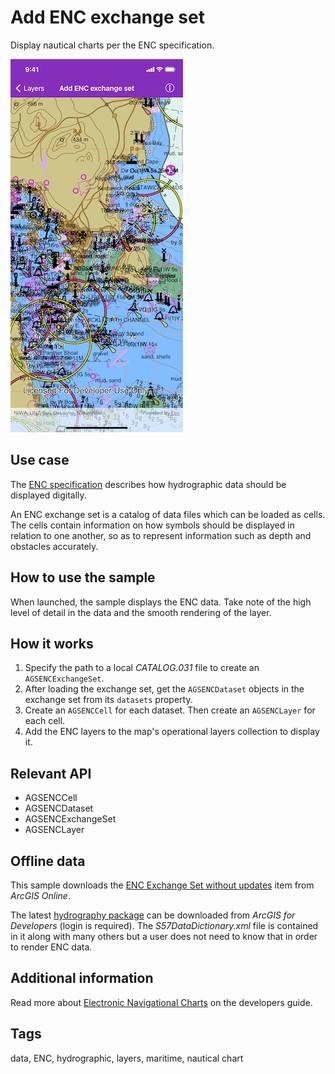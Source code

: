 # Add ENC exchange set

Display nautical charts per the ENC specification.

![Add ENC exchange set](add-enc-exchange-set.png)

## Use case

The [ENC specification](https://docs.iho.int/iho_pubs/standard/S-57Ed3.1/20ApB1.pdf) describes how hydrographic data should be displayed digitally.

An ENC exchange set is a catalog of data files which can be loaded as cells. The cells contain information on how symbols should be displayed in relation to one another, so as to represent information such as depth and obstacles accurately.

## How to use the sample

When launched, the sample displays the ENC data. Take note of the high level of detail in the data and the smooth rendering of the layer.

## How it works

1. Specify the path to a local *CATALOG.031* file to create an `AGSENCExchangeSet`.
2. After loading the exchange set, get the `AGSENCDataset` objects in the exchange set from its `datasets` property.
3. Create an `AGSENCCell` for each dataset. Then create an `AGSENCLayer` for each cell.
4. Add the ENC layers to the map's operational layers collection to display it.

## Relevant API

* AGSENCCell
* AGSENCDataset
* AGSENCExchangeSet
* AGSENCLayer

## Offline data

This sample downloads the [ENC Exchange Set without updates](https://www.arcgis.com/home/item.html?id=9d2987a825c646468b3ce7512fb76e2d) item from *ArcGIS Online*.

The latest [hydrography package](https://developers.arcgis.com/downloads/data) can be downloaded from *ArcGIS for Developers* (login is required). The *S57DataDictionary.xml* file is contained in it along with many others but a user does not need to know that in order to render ENC data.

## Additional information

Read more about [Electronic Navigational Charts](https://developers.arcgis.com/ios/license-and-deployment/deployment/#enc-electronic-navigational-charts-style-directory) on the developers guide.

## Tags

data, ENC, hydrographic, layers, maritime, nautical chart
